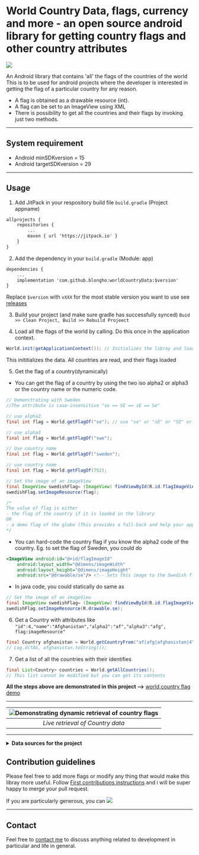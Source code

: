 # World Country Data, flags, currency and more - an open source android library for getting country flags and other country attributes
[![](https://jitpack.io/v/blongho/worldCountryData.svg)](https://jitpack.io/#blongho/worldCountryData)

An Android library that contains 'all' the flags of the countries of the world
This is to be used for android projects where the developer is interested in
getting the flag of a particular country for any reason.

- A flag is obtained as a drawable resource (int).
- A flag can be set to an ImageView using XML
- There is possibility to get all the countries and their
    flags by invoking just two methods.
---
## System requirement
- Android minSDKversion = 15
- Android targetSDKversion = 29

---
## Usage
1. Add JitPack in your respository build file `build.gradle` (Project appname)
```xml
allprojects {
    repositories {
        ...
        maven { url 'https://jitpack.io' }
    }
}
```

2. Add the dependency in your `build.gradle` (Module: app)
```xml
dependencies {
    ...
    implementation 'com.github.blongho:worldCountryData:$version'
}
```
Replace `$version` with `vXXX` for the most stable version you want to use
see [releases](https://github.com/blongho/worldCountryData/releases)


3. Build your project (and make sure gradle has successfully synced)
`Buid >> Clean Project, Build >> Rebuild Projeect`


4. Load all the flags of the world by calling. Do this once in the
    application context.
```java
World.init(getApplicationContext()); // Initializes the libray and loads all data
```
This inititializes the data. All countries are read, and their flags loaded


5. Get the flag of a country(dynamically)
- You can get the flag of a country by using the two iso alpha2 or
    alpha3 or the country name or the numeric code.

```java
// Demonstrating with Sweden
//The attribute is case-insensitive "se == SE == sE == Se"

// use alpha2
final int flag = World.getFlagOf("se"); // use "se" or "sE" or "SE" or "Se"

// use alpha3
final int flag = World.getFlagOf("swe");

// Use country name
final int flag = World.getFlagOf("sweden");

// use country name
final int flag = World.getFlagOf(752);

// Set the image of an imageView
final ImageView swedishFlag= (ImageView) findViewById(R.id.flagImageView);
swedishFlag.setImageResource(flag);

/*
The value of flag is either
- the flag of the country if it is loaded in the library
OR
- a demo flag of the globe (This provides a fall-back and help your app not crash due to nullPointerException)
*/
```

- You can hard-code the country flag if you know the alpha2 code of the country. 
    Eg. to set the flag of Sweden, you could do

```xml
<ImageView android:id="@+id/flagImageId" 
    android:layout_width="@dimens/imageWidth"
    android:layout_height="@dimens/imageHeight"
    android:src="@drawable/se"/> <!-- Sets this image to the Swedish flag -->
```

- In java code, you could statically do same as

```java
// Set the image of an imageView
final ImageView swedishFlag= (ImageView) findViewById(R.id.flagImageView);
swedishFlag.setImageResource(R.drawable.se);
```

6. Get a Country with attributes like `"id":4,"name":"Afghanistan","alpha2":"af","alpha3":"afg", flag:imageResource"`

```java
final Country afghanistan = World.getCountryFrom("af|afg|afghanistan|4");
// Log.d(TAG, afghanistan.toString()); 
```

7. Get a list of all the countries with their identifies
```java
final List<Country> countries = World.getAllCountries();
// This list cannot be modified but you can get its contents
```
**All the steps above are demonstrated in this project -->** [world country flag demo](https://github.com/blongho/world-country-flag-demo)

---

| ![Demonstrating dynamic retrieval of country flags](sample/sample.gif) |
|:--:|
| *Live retrieval of Country data* |

---

<details>
<summary><b>Data sources for the project</b></summary>

### All country flags
Most of the flags came from [flagpedia.net](http://flagpedia.net/download).
This site does not contain all the countries in the world so some where downloaded
from [wikipedia](https://www.wikipedia.org/) after quering the country name

### Countries and their iso alpha values
All country names were download from [Geonames](https://www.geonames.org/countries/) 
using a Python project written by [Bernard Longho aka @blongho](https://github.com/blongho/). Check it out [Countries data by blongho](https://github.com/blongho/countries)


### Getting different dimensions of the flags
Some guys from Egypt made some awesome [App icon generator](https://appicon.co/#image-sets)
which generates android drawables as well as iOS images(if you want) in different dimensions.
It is super fast and can do batch processing of images.
</details>

## Contribution guidelines
Please feel free to add more flags or modify any thing that would make this libray more useful.
Follow [First contributions instructions](https://github.com/blongho/first-contributions/blob/master/README.md)
and i will be super happy to merge your pull request.

If you are particularly generous, you can
[![](https://www.buymeacoffee.com/assets/img/custom_images/purple_img.png)](https://www.buymeacoffee.com/lKmSQRsaU)

---

## Contact
Feel free to [contact me](mailto:blongho02@gmail.com) to discuss anything related to development in particular and life in general.
